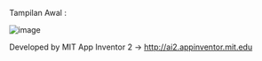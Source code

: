 Tampilan Awal :

![image](https://user-images.githubusercontent.com/6265553/119345063-9e460b80-bcc2-11eb-95db-e91fdab278b6.png)

  
Developed by MIT App Inventor 2 -> http://ai2.appinventor.mit.edu
